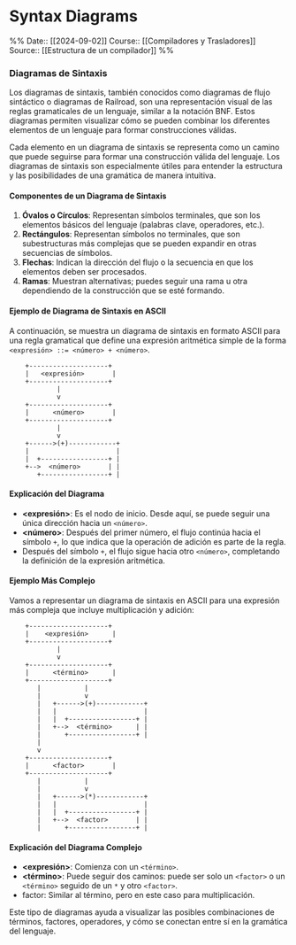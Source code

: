 # Syntax Diagrams

%%
Date:: [[2024-09-02]]
Course:: [[Compiladores y Trasladores]]
Source:: [[Estructura de un compilador]]
%%

### Diagramas de Sintaxis

Los diagramas de sintaxis, también conocidos como diagramas de flujo sintáctico o diagramas de Railroad, son una representación visual de las reglas gramaticales de un lenguaje, similar a la notación BNF. Estos diagramas permiten visualizar cómo se pueden combinar los diferentes elementos de un lenguaje para formar construcciones válidas.

Cada elemento en un diagrama de sintaxis se representa como un camino que puede seguirse para formar una construcción válida del lenguaje. Los diagramas de sintaxis son especialmente útiles para entender la estructura y las posibilidades de una gramática de manera intuitiva.

#### Componentes de un Diagrama de Sintaxis

1. **Óvalos o Círculos**: Representan símbolos terminales, que son los elementos básicos del lenguaje (palabras clave, operadores, etc.).
2. **Rectángulos**: Representan símbolos no terminales, que son subestructuras más complejas que se pueden expandir en otras secuencias de símbolos.
3. **Flechas**: Indican la dirección del flujo o la secuencia en que los elementos deben ser procesados.
4. **Ramas**: Muestran alternativas; puedes seguir una rama u otra dependiendo de la construcción que se esté formando.

#### Ejemplo de Diagrama de Sintaxis en ASCII

A continuación, se muestra un diagrama de sintaxis en formato ASCII para una regla gramatical que define una expresión aritmética simple de la forma `<expresión> ::= <número> + <número>`.

```
    +--------------------+
    |   <expresión>       |
    +--------------------+
            |
            v
    +--------------------+
    |      <número>       |
    +--------------------+
            |
            v
    +------>(+)------------+
    |                      |
    |  +-----------------+ |
    +-->  <número>       | |
       +-----------------+ |
```

#### Explicación del Diagrama

- **<expresión>**: Es el nodo de inicio. Desde aquí, se puede seguir una única dirección hacia un `<número>`.
- **<número>**: Después del primer número, el flujo continúa hacia el símbolo `+`, lo que indica que la operación de adición es parte de la regla.
- Después del símbolo `+`, el flujo sigue hacia otro `<número>`, completando la definición de la expresión aritmética.

#### Ejemplo Más Complejo

Vamos a representar un diagrama de sintaxis en ASCII para una expresión más compleja que incluye multiplicación y adición:

```ascii
    +--------------------+
    |    <expresión>      |
    +--------------------+
            |
            v
    +--------------------+
    |      <término>      |
    +--------------------+
       |           |
       |           v
       |   +------>(+)------------+
       |   |                      |
       |   |  +-----------------+ |
       |   +-->  <término>      | |
       |      +-----------------+ |
       |
       v
    +--------------------+
    |      <factor>       |
    +--------------------+
       |           |
       |           v
       |   +------>(*)------------+
       |   |                      |
       |   |  +-----------------+ |
       |   +-->  <factor>       | |
       |      +-----------------+ |
```

#### Explicación del Diagrama Complejo

- **<expresión>**: Comienza con un `<término>`.
- **<término>**: Puede seguir dos caminos: puede ser solo un `<factor>` o un `<término>` seguido de un `*` y otro `<factor>`.
- factor: Similar al término, pero en este caso para multiplicación.

Este tipo de diagramas ayuda a visualizar las posibles combinaciones de términos, factores, operadores, y cómo se conectan entre sí en la gramática del lenguaje.

